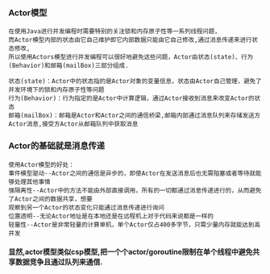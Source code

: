 ### Actor模型
```
在使用Java进行并发编程时需要特别的关注锁和内存原子性等一系列线程问题，
而Actor模型内部的状态由它自己维护即它内部数据只能由它自己修改,通过消息传递来进行状态修改,
所以使用Actors模型进行并发编程可以很好地避免这些问题，Actor由状态(state)、行为(Behavior)和邮箱(mailBox)三部分组成.

状态(state)：Actor中的状态指的是Actor对象的变量信息，状态由Actor自己管理，避免了并发环境下的锁和内存原子性等问题
行为(Behavior)：行为指定的是Actor中计算逻辑，通过Actor接收到消息来改变Actor的状态
邮箱(mailBox)：邮箱是Actor和Actor之间的通信桥梁,邮箱内部通过消息队列来存储发送方Actor消息,接受方Actor从邮箱队列中获取消息
```

### Actor的基础就是消息传递
```
使用Actor模型的好处：
事件模型驱动--Actor之间的通信是异步的，即使Actor在发送消息后也无需阻塞或者等待就能够处理其他事情
强隔离性--Actor中的方法不能由外部直接调用，所有的一切都通过消息传递进行的，从而避免了Actor之间的数据共享，想要
观察到另一个Actor的状态变化只能通过消息传递进行询问
位置透明--无论Actor地址是在本地还是在远程机上对于代码来说都是一样的
轻量性--Actor是非常轻量的计算单机，单个Actor仅占400多字节，只需少量内存就能达到高并发
```

#### 显然,actor模型类似csp模型,把一个个actor/goroutine限制在单个线程中避免共享数据竞争且通过队列来通信.

